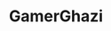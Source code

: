 ---
title: GamerGhazi
crosslinks:
- AmalaNetwork
- KotakuInAction
- xkcd
- AskHistorians
- ChapoTrapHouse
- ShitRedditSays
- AskPhilosophyFAQ
- politics
- JamesDamore
- IAmA
- news
- TheRedPill
- OutOfTheLoop
- TrueReddit
- The_Donald
- BestOfOutrageCulture
- worldnews
- madlads
- rickandmorty
- EnoughTrumpSpam
---